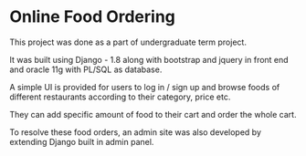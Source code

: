 # Online Food Ordering

This project was done as a part of undergraduate term project.

It was built using Django - 1.8 along with bootstrap and jquery in front end and oracle 11g with PL/SQL as database.

A simple UI is provided for users to log in / sign up and browse foods of different restaurants according to their category, price etc. 

They can add specific amount of food to their cart and order the whole cart. 

To resolve these food orders, an admin site was also developed by extending Django built in admin panel. 
